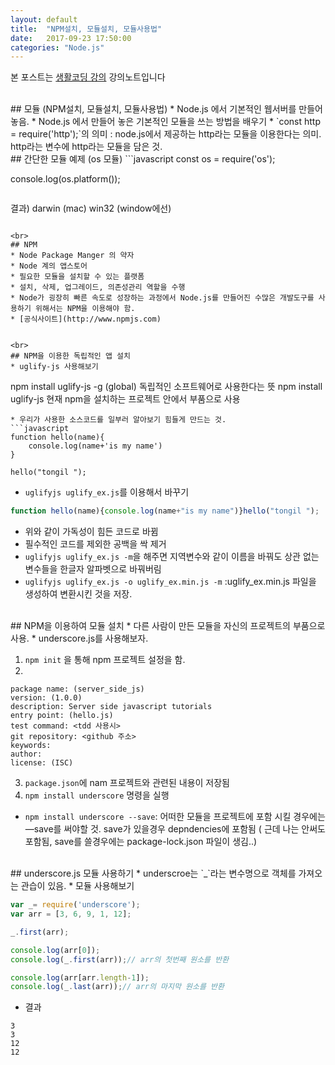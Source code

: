```yaml
---
layout: default
title:  "NPM설치, 모듈설치, 모듈사용법"
date:   2017-09-23 17:50:00
categories: "Node.js"
---
```


본 포스트는 [생활코딩 강의](https://www.inflearn.com/course/nodejs-강좌-생활코딩) 강의노트입니다


<br>
## 모듈 (NPM설치, 모듈설치, 모듈사용법)
* Node.js 에서 기본적인 웹서버를 만들어 놓음.
* Node.js 에서 만들어 놓은 기본적인 모듈을 쓰는 방법을 배우기
* `const http = require('http');`의 의미 : node.js에서 제공하는 http라는 모듈을 이용한다는 의미. http라는 변수에 http라는 모듈을 담은 것.


<br>
## 간단한 모듈 예제 (os 모듈)
```javascript
const os = require('os');

console.log(os.platform());
```
```
결과)
darwin (mac)
win32 (window에선)
```

<br>
## NPM
* Node Package Manger 의 약자
* Node 계의 앱스토어
* 필요한 모듈을 설치할 수 있는 플랫폼
* 설치, 삭제, 업그레이드, 의존성관리 역할을 수행
* Node가 굉장히 빠른 속도로 성장하는 과정에서 Node.js를 만들어진 수많은 개발도구를 사용하기 위해서는 NPM을 이용해야 함.
* [공식사이트](http://www.npmjs.com)


<br>
## NPM을 이용한 독립적인 앱 설치
* uglify-js 사용해보기
```
npm install uglify-js -g (global)
독립적인 소프트웨어로 사용한다는 뜻
npm install uglify-js
현재 npm을 설치하는 프로젝트 안에서 부품으로 사용
```
* 우리가 사용한 소스코드를 일부러 알아보기 힘들게 만드는 것.
```javascript
function hello(name){
    console.log(name+'is my name')
}

hello("tongil ");
```
* `uglifyjs uglify_ex.js`를 이용해서 바꾸기
```javascript
function hello(name){console.log(name+"is my name")}hello("tongil ");
```
* 위와 같이 가독성이 힘든 코드로 바뀜
* 필수적인 코드를 제외한 공백을 싹 제거
* `uglifyjs uglify_ex.js -m`을 해주면 지역변수와 같이 이름을 바꿔도 상관 없는 변수들을 한글자 알파벳으로 바꿔버림
* `uglifyjs uglify_ex.js -o uglify_ex.min.js -m` :uglify_ex.min.js 파일을 생성하여 변환시킨 것을 저장.


<br>
## NPM을 이용하여 모듈 설치
* 다른 사람이 만든 모듈을 자신의 프로젝트의 부품으로 사용.
* underscore.js를 사용해보자.

1. `npm init`  을 통해 npm 프로젝트 설정을 함.
2.
```
package name: (server_side_js)
version: (1.0.0)
description: Server side javascript tutorials
entry point: (hello.js)
test command: <tdd 사용시>
git repository: <github 주소>
keywords:
author:
license: (ISC)
```
3. `package.json`에 nam 프로젝트와 관련된 내용이 저장됨
4. `npm install underscore` 명령을 실행

* `npm install underscore --save`: 어떠한 모듈을 프로젝트에 포함 시킬 경우에는 —save를 써야할 것. save가 있을경우 depndencies에 포함됨 ( 근데 나는 안써도 포함됨, save를 쓸경우에는 package-lock.json 파일이 생김..)


<br>
## underscore.js 모듈 사용하기
* underscroe는 `_`라는 변수명으로 객체를 가져오는 관습이 있음.
* 모듈 사용해보기

```javascript
var _= require('underscore');
var arr = [3, 6, 9, 1, 12];

_.first(arr);

console.log(arr[0]);
console.log(_.first(arr));// arr의 첫번째 원소를 반환

console.log(arr[arr.length-1]);
console.log(_.last(arr));// arr의 마지막 원소를 반환
```

* 결과
```
3
3
12
12
```
